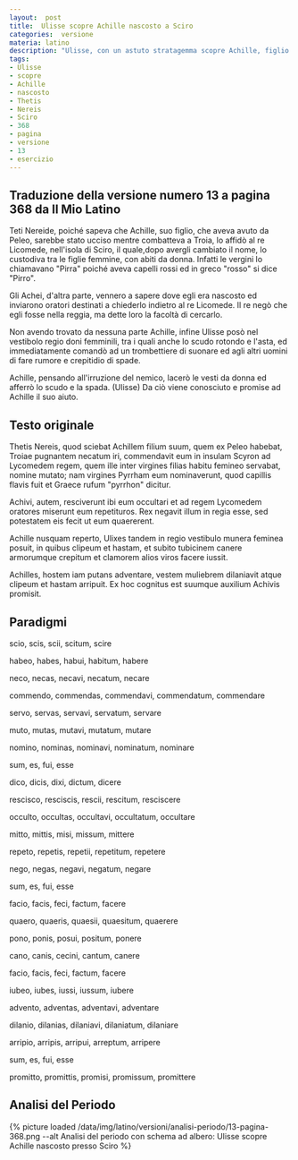 ```yaml
---
layout:  post
title:  Ulisse scopre Achille nascosto a Sciro
categories:  versione
materia: latino
description: "Ulisse, con un astuto stratagemma scopre Achille, figlio di Teti, nascosto a Sciro dal re Licomede per volontà di sua madre. Versione 13 pagina 368."
tags:
- Ulisse
- scopre
- Achille
- nascosto
- Thetis
- Nereis
- Sciro
- 368
- pagina
- versione
- 13
- esercizio
---
```


## Traduzione della versione numero 13 a pagina 368 da Il Mio Latino

Teti Nereide, poiché sapeva che Achille, suo figlio, che aveva avuto da Peleo, sarebbe stato ucciso mentre combatteva a Troia, lo affidò al re Licomede, nell'isola di Sciro, il quale,dopo avergli cambiato il nome,  lo custodiva tra le figlie femmine, con abiti da donna. Infatti le vergini  lo chiamavano  "Pirra" poiché aveva capelli rossi ed in greco "rosso" si dice "Pirro". 

Gli Achei, d'altra parte, vennero a sapere dove egli era nascosto ed inviarono oratori destinati a chiederlo indietro  al re Licomede. Il re negò che egli fosse nella reggia, ma dette loro la facoltà di cercarlo. 

Non avendo trovato da nessuna parte Achille, infine Ulisse posò nel vestibolo regio doni femminili, tra i quali anche lo scudo rotondo e l'asta, ed immediatamente comandò ad un trombettiere di suonare ed agli altri uomini di fare rumore e crepitidio di spade.

Achille, pensando all'irruzione del nemico, lacerò le vesti da donna ed afferrò lo scudo e la spada. (Ulisse) Da ciò viene conosciuto e promise ad Achille il suo aiuto.

## Testo originale

Thetis Nereis, quod sciebat Achillem filium suum, quem ex Peleo habebat, Troiae pugnantem necatum iri, commendavit eum in insulam Scyron ad Lycomedem regem, quem ille inter virgines filias habitu femineo servabat, nomine mutato; nam virgines Pyrrham eum nominaverunt, quod capillis flavis fuit et Graece rufum "pyrrhon" dicitur. 

Achivi, autem, resciverunt ibi eum occultari et ad regem Lycomedem oratores miserunt eum repetituros. Rex negavit illum in regia esse, sed potestatem eis fecit ut eum quaererent.

Achille nusquam reperto, Ulixes tandem in regio vestibulo munera feminea posuit, in quibus clipeum et hastam, et subito tubicinem canere armorumque crepitum et clamorem alios viros facere iussit. 

Achilles, hostem iam putans adventare, vestem muliebrem dilaniavit atque clipeum et hastam arripuit. Ex hoc cognitus est suumque auxilium Achivis promisit. 

## Paradigmi

scio, scis, scii, scitum, scire

habeo, habes, habui, habitum, habere

neco, necas, necavi, necatum, necare

commendo, commendas, commendavi, commendatum, commendare

servo, servas, servavi, servatum, servare

muto, mutas, mutavi, mutatum, mutare

nomino, nominas, nominavi, nominatum, nominare

sum, es, fui, esse

dico, dicis, dixi, dictum, dicere

rescisco, resciscis, rescii, rescitum, resciscere

occulto, occultas, occultavi, occultatum, occultare

mitto, mittis, misi, missum, mittere

repeto, repetis, repetii, repetitum, repetere

nego, negas, negavi, negatum, negare

sum, es, fui, esse

facio, facis, feci, factum, facere

quaero, quaeris, quaesii, quaesitum, quaerere

pono, ponis, posui, positum, ponere

cano, canis, cecini, cantum, canere

facio, facis, feci, factum, facere

iubeo, iubes, iussi, iussum, iubere

advento, adventas, adventavi, adventare

dilanio, dilanias, dilaniavi, dilaniatum, dilaniare

arripio, arripis, arripui, arreptum, arripere

sum, es, fui, esse

promitto, promittis, promisi, promissum, promittere

## Analisi del Periodo

{% picture loaded /data/img/latino/versioni/analisi-periodo/13-pagina-368.png --alt Analisi del periodo con schema ad albero: Ulisse scopre Achille nascosto presso Sciro %}
